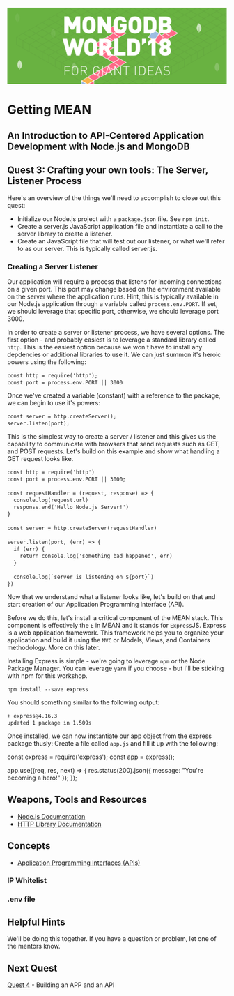 ![MongoDB](../images/header.png "MongoDB")
# Getting MEAN
## An Introduction to API-Centered Application Development with Node.js and MongoDB
## Quest 3: Crafting your own tools: The Server, Listener Process

Here's an overview of the things we'll need to accomplish to close out this quest:

* Initialize our Node.js project with a `package.json` file.  See `npm init`.
* Create a server.js JavaScript application file and instantiate a call to the server library to create a listener.
* Create an JavaScript file that will test out our listener, or what we'll refer to as our server. This is typically called server.js.  

### Creating a Server Listener ###
Our application will require a process that listens for incoming connections on a given port.  This port may change based on the environment available on the server where the application runs.  Hint, this is typically available in our Node.js application through a variable called `process.env.PORT`.  If set, we should leverage that specific port, otherwise, we should leverage port 3000.

In order to create a server or listener process, we have several options.  The first option - and probably easiest is to leverage a standard library called `http`.  This is the easiest option because we won't have to install any depdencies or additional libraries to use it.  We can just summon it's heroic powers using the following:

```
const http = require('http');
const port = process.env.PORT || 3000
```

Once we've created a variable (constant) with a reference to the package, we can begin to use it's powers:

```
const server = http.createServer();
server.listen(port);
```

This is the simplest way to create a server / listener and this gives us the capability to communicate with browsers that send requests such as GET, and POST requests.  Let's build on this example and show what handling a GET request looks like.

```
const http = require('http')
const port = process.env.PORT || 3000;

const requestHandler = (request, response) => {
  console.log(request.url)
  response.end('Hello Node.js Server!')
}

const server = http.createServer(requestHandler)

server.listen(port, (err) => {
  if (err) {
    return console.log('something bad happened', err)
  }

  console.log(`server is listening on ${port}`)
})
```

Now that we understand what a listener looks like, let's build on that and start creation of our Application Programming Interface (API).

Before we do this, let's install a critical component of the MEAN stack.  This component is effectively the `E` in MEAN and it stands for `Express`JS.  Express is a web application framework.  This framework helps you to organize your application and build it using the `MVC` or Models, Views, and Containers methodology.  More on this later.

Installing Express is simple - we're going to leverage `npm` or the Node Package Manager.  You can leverage `yarn` if you choose - but I'll be sticking with npm for this workshop.

```
npm install --save express
```

You should something similar to the following output:
```
+ express@4.16.3
updated 1 package in 1.509s
```

Once installed, we can now instantiate our app object from the express package thusly:  Create a file called `app.js` and fill it up with the following:

const express = require('express');
const app = express();

app.use((req, res, next) => {
    res.status(200).json({
        message: "You're becoming a hero!"
    });
});

## Weapons, Tools and Resources

* [Node.js Documentation](https://nodejs.org/en/docs)
* [HTTP Library Documentation](https://www.npmjs.com/package/http)

## Concepts

* [Application Programming Interfaces (APIs)](https://en.wikipedia.org/wiki/Application_programming_interface)


### IP Whitelist

### .env file

## Helpful Hints
We'll be doing this together. If you have a question or problem, let one of the mentors know.

## Next Quest

[Quest 4](../workshop/quest4.md) - Building an APP and an API